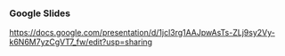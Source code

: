 ### Google Slides 
https://docs.google.com/presentation/d/1jcl3rg1AAJpwAsTs-ZLj9sy2Vy-k6N6M7yzCgVT7_fw/edit?usp=sharing

